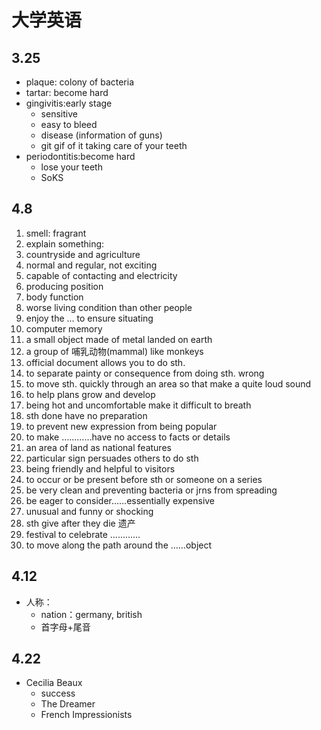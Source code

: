 # 大学英语
## 3.25

  - plaque: colony of bacteria
  - tartar: become hard
  - gingivitis:early stage
    - sensitive
    - easy to bleed
    - disease (information of guns)
    - git gif of it taking care of your teeth 
  - periodontitis:become hard
    - lose your teeth
    - SoKS

## 4.8

  1. smell: fragrant
  2. explain something: 
  3. countryside and agriculture
  4. normal and regular, not exciting
  5. capable of contacting and electricity
  6. producing position
  7. body function
  8. worse living condition than other people
  9. enjoy the ... to ensure situating
  10. computer memory
  11. a small object made of metal landed on earth
  12. a group of 哺乳动物(mammal) like monkeys
  13. official document allows you to do sth.
  14. to separate painty or consequence from doing sth. wrong
  15. to move sth. quickly through an area so that make a quite loud sound
  16. to help plans grow and develop
  17. being hot and uncomfortable make it difficult to breath
  18. sth done have no preparation
  19. to prevent  new expression from being popular
  20. to make …………have no access to facts or details
  21. an area of land as national features
  22. particular sign persuades others to do sth
  23. being friendly and helpful to visitors
  24. to occur or be present before sth or someone on a series
  25. be very clean and preventing bacteria or jrns from spreading
  26. be eager to consider……essentially expensive
  27. unusual and funny or shocking 
  28. sth give after they die 遗产
  29. festival to celebrate …………
  30. to move along the path around the ……object

## 4.12

- 人称：  
  - nation：germany, british  
  - 首字母+尾音

## 4.22

  - Cecilia Beaux
    - success
    - The Dreamer
    - French Impressionists